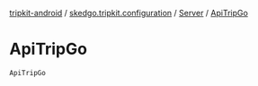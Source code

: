 [tripkit-android](../../index.md) / [skedgo.tripkit.configuration](../index.md) / [Server](index.md) / [ApiTripGo](./-api-trip-go.md)

# ApiTripGo

`ApiTripGo`